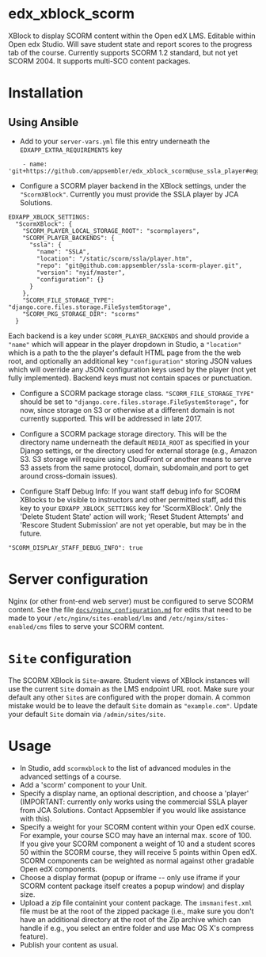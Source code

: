 edx_xblock_scorm
=========================

XBlock to display SCORM content within the Open edX LMS.  Editable within Open edx Studio. Will save student state and report scores to the progress tab of the course.
Currently supports SCORM 1.2 standard, but not yet SCORM 2004.  It supports multi-SCO content packages.  


# Installation

## Using Ansible

* Add to your `server-vars.yml` file this entry underneath the `EDXAPP_EXTRA_REQUIREMENTS` key
    
```
    - name: 'git+https://github.com/appsembler/edx_xblock_scorm@use_ssla_player#egg=scormxblock'
```

* Configure a SCORM player backend in the XBlock settings, under the `"ScormXBlock"`.  Currently you must provide the SSLA player by JCA Solutions. 

```
EDXAPP_XBLOCK_SETTINGS:
  "ScormXBlock": {
    "SCORM_PLAYER_LOCAL_STORAGE_ROOT": "scormplayers",
    "SCORM_PLAYER_BACKENDS": {
      "ssla": {
        "name": "SSLA",
        "location": "/static/scorm/ssla/player.htm",
        "repo": "git@github.com:appsembler/ssla-scorm-player.git",
        "version": "nyif/master",
        "configuration": {}
      }
    },
    "SCORM_FILE_STORAGE_TYPE": "django.core.files.storage.FileSystemStorage",
    "SCORM_PKG_STORAGE_DIR": "scorms"
  }
```

Each backend is a key under `SCORM_PLAYER_BACKENDS` and should provide a `"name"` which will appear in the player dropdown in Studio, a `"location"` which is a path to the the player's default HTML page from the the web root, and optionally an additional key `"configuration"` storing JSON values which will override any JSON configuration keys used by the player (not yet fully implemented). Backend keys must not contain spaces or punctuation.

* Configure a SCORM package storage class. `"SCORM_FILE_STORAGE_TYPE"` should be set to `"django.core.files.storage.FileSystemStorage",` for now, since storage on S3 or otherwise at a different domain is not currently supported.  This will be addressed in late 2017.

* Configure a SCORM package storage directory.  This will be the directory name underneath the default `MEDIA_ROOT` as specified in your Django settings, or the directory used for external storage (e.g., Amazon S3.  S3 storage will require using CloudFront or another means to serve S3 assets from the same protocol, domain, subdomain,and port to get around cross-domain issues).

* Configure Staff Debug Info: If you want staff debug info for SCORM XBlocks to be visible to instructors and other permitted staff, add this key to your `EDXAPP_XBLOCK_SETTINGS` key for 'ScormXBlock'.  Only the 'Delete Student State' action will work; 'Reset Student Attempts' and 'Rescore Student Submission' are not yet operable, but may be in the future.

```    
"SCORM_DISPLAY_STAFF_DEBUG_INFO": true
```


# Server configuration

Nginx (or other front-end web server) must be configured to serve SCORM content. See the file [`docs/nginx_configuration.md`](docs/nginx_configuration.md) for edits that need to be made to your `/etc/nginx/sites-enabled/lms` and `/etc/nginx/sites-enabled/cms` files to serve your SCORM content.

# `Site` configuration

The SCORM XBlock is `Site`-aware.  Student views of XBlock instances will use the current `Site` domain as the LMS endpoint URL root.  Make sure your default any other `Site`s are configured with the proper domain.
A common mistake would be to leave the default `Site` domain as `"example.com"`.  Update your default `Site` domain via `/admin/sites/site`.

# Usage
* In Studio, add `scormxblock` to the list of advanced modules in the advanced settings of a course.
* Add a 'scorm' component to your Unit. 
* Specify a display name, an optional description, and choose a 'player' (IMPORTANT: currently only works using the commercial SSLA player from JCA Solutions.  Contact Appsembler if you would like assistance with this).  
* Specify a weight for your SCORM content within your Open edX course.  For example, your course SCO may have an internal max. score of 100.  If you give your SCORM component a weight of 10 and a student scores 50 within the SCORM course, they will receive 5 points within Open edX.  SCORM components can be weighted as normal against other gradable Open edX components.
* Choose a display format (popup or iframe -- only use iframe if your SCORM content package itself creates a popup window) and display size.   
* Upload a zip file containint your content package.  The `imsmanifest.xml` file must be at the root of the zipped package (i.e., make sure you don't have an additional directory at the root of the Zip archive which can handle if e.g., you select an entire folder and use Mac OS X's compress feature).
* Publish your content as usual.



